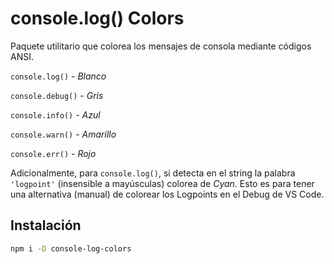 # console.log() Colors

Paquete utilitario que colorea los mensajes de consola mediante códigos ANSI.

`console.log()` - *Blanco*

`console.debug()` - *Gris*

`console.info()` - *Azul*

`console.warn()` - *Amarillo*

`console.err()` - *Rojo*

Adicionalmente, para `console.log()`, si detecta en el string la palabra `'logpoint'` (insensible a mayúsculas) colorea de *Cyan*. Esto es para tener una alternativa (manual) de colorear los Logpoints en el Debug de VS Code.

## Instalación

```bash
npm i -D console-log-colors
```